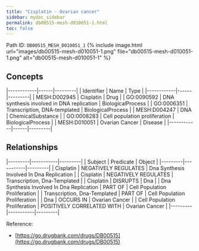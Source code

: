 ```yaml
---
title: "Cisplatin - Ovarian cancer"
sidebar: mydoc_sidebar
permalink: db00515-mesh-d010051-1.html
toc: false 
---
```



Path ID: `DB00515_MESH_D010051_1`
{% include image.html url="images/db00515-mesh-d010051-1.png" file="db00515-mesh-d010051-1.png" alt="db00515-mesh-d010051-1" %}

## Concepts

|------------|------|---------|
| Identifier | Name | Type    |
|------------|------|---------|
| MESH:D002945 | Cisplatin | Drug |
| GO:0090592 | DNA synthesis involved in DNA replication | BiologicalProcess |
| GO:0006351 | Transcription, DNA-templated | BiologicalProcess |
| MESH:D004247 | DNA | ChemicalSubstance |
| GO:0008283 | Cell population proliferation | BiologicalProcess |
| MESH:D010051 | Ovarian Cancer | Disease |
|------------|------|---------|

## Relationships

|---------|-----------|---------|
| Subject | Predicate | Object  |
|---------|-----------|---------|
| Cisplatin | NEGATIVELY REGULATES | Dna Synthesis Involved In Dna Replication |
| Cisplatin | NEGATIVELY REGULATES | Transcription, Dna-Templated |
| Cisplatin | DISRUPTS | Dna |
| Dna Synthesis Involved In Dna Replication | PART OF | Cell Population Proliferation |
| Transcription, Dna-Templated | PART OF | Cell Population Proliferation |
| Dna | OCCURS IN | Ovarian Cancer |
| Cell Population Proliferation | POSITIVELY CORRELATED WITH | Ovarian Cancer |
|---------|-----------|---------|

Reference: 
  - [https://go.drugbank.com/drugs/DB00515](https://go.drugbank.com/drugs/DB00515)
